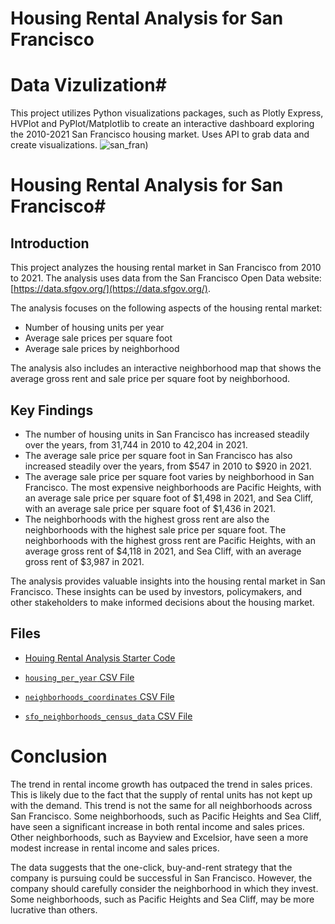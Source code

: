 # Housing Rental Analysis for San Francisco

# Data Vizulization#
This project utilizes Python visualizations packages, such as Plotly Express, HVPlot and PyPlot/Matplotlib to create an interactive dashboard exploring the 2010-2021 San Francisco housing market.  Uses API to grab data and create visualizations.
![san_fran](https://[[https://imagescdn.homes.com/i2/GhPkeBfnVUHcgKv17MYD3tsK6tLLkBIXHjJe3lA3iU8/116/golden-gate-heights-san-francisco-ca-2.jpg))

# Housing Rental Analysis for San Francisco#

## Introduction

This project analyzes the housing rental market in San Francisco from 2010 to 2021. The analysis uses data from the San Francisco Open Data website: [https://data.sfgov.org/](https://data.sfgov.org/).


The analysis focuses on the following aspects of the housing rental market:

* Number of housing units per year
* Average sale prices per square foot
* Average sale prices by neighborhood

The analysis also includes an interactive neighborhood map that shows the average gross rent and sale price per square foot by neighborhood.

## Key Findings

* The number of housing units in San Francisco has increased steadily over the years, from 31,744 in 2010 to 42,204 in 2021.
* The average sale price per square foot in San Francisco has also increased steadily over the years, from $547 in 2010 to $920 in 2021.
* The average sale price per square foot varies by neighborhood in San Francisco. The most expensive neighborhoods are Pacific Heights, with an average sale price per square foot of $1,498 in 2021, and Sea Cliff, with an average sale price per square foot of $1,436 in 2021.
* The neighborhoods with the highest gross rent are also the neighborhoods with the highest sale price per square foot. The neighborhoods with the highest gross rent are Pacific Heights, with an average gross rent of $4,118 in 2021, and Sea Cliff, with an average gross rent of $3,987 in 2021.

The analysis provides valuable insights into the housing rental market in San Francisco. These insights can be used by investors, policymakers, and other stakeholders to make informed decisions about the housing market.



## Files

* [Houing Rental Analysis Starter Code](san_francisco_housing.ipynb)

* [`housing_per_year` CSV File](Resources/housing_per_year.csv)

* [`neighborhoods_coordinates` CSV File](Resources/neighborhoods_coordinates.csv)

* [`sfo_neighborhoods_census_data` CSV File](Resources/sfo_neighborhoods_census_data.csv)


# Conclusion # 
The trend in rental income growth has outpaced the trend in sales prices. This is likely due to the fact that the supply of rental units has not kept up with the demand. This trend is not the same for all neighborhoods across San Francisco. Some neighborhoods, such as Pacific Heights and Sea Cliff, have seen a significant increase in both rental income and sales prices. Other neighborhoods, such as Bayview and Excelsior, have seen a more modest increase in rental income and sales prices.

The data suggests that the one-click, buy-and-rent strategy that the company is pursuing could be successful in San Francisco. However, the company should carefully consider the neighborhood in which they invest. Some neighborhoods, such as Pacific Heights and Sea Cliff, may be more lucrative than others.
